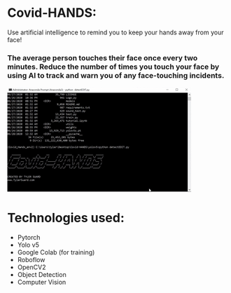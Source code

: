 # Covid-HANDS:
Use artificial intelligence to remind you to keep your hands away from your face!

### The average person touches their face once every two minutes.  Reduce the number of times you touch your face by using AI to track and warn you of any face-touching incidents.

![](Covid-HANDS.gif)

# Technologies used:
- Pytorch
- Yolo v5
- Google Colab (for training)
- Roboflow
- OpenCV2
- Object Detection
- Computer Vision
